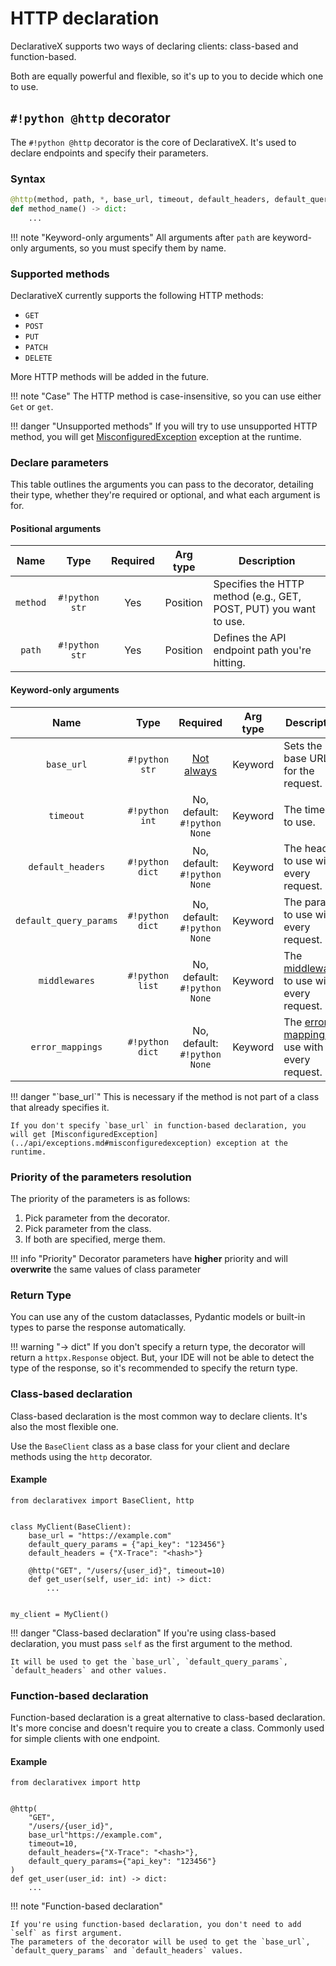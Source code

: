 # HTTP declaration

DeclarativeX supports two ways of declaring clients: class-based and function-based.

Both are equally powerful and flexible, so it's up to you to decide which one to use.

## `#!python @http` decorator

The `#!python @http` decorator is the core of DeclarativeX. It's used to declare endpoints and specify their parameters.

### Syntax

```python
@http(method, path, *, base_url, timeout, default_headers, default_query_params, middlewares)
def method_name() -> dict:
    ...
```

!!! note "Keyword-only arguments"
    All arguments after `path` are keyword-only arguments, so you must specify them by name.


### Supported methods

DeclarativeX currently supports the following HTTP methods:

- `GET`
- `POST`
- `PUT`
- `PATCH`
- `DELETE`

More HTTP methods will be added in the future.

!!! note "Case" 
    The HTTP method is case-insensitive, so you can use either `Get` or `get`.


!!! danger "Unsupported methods"
    If you will try to use unsupported HTTP method, you will get [MisconfiguredException](../api/exceptions.md#misconfiguredexception) exception at the runtime.


### Declare parameters

This table outlines the arguments you can pass to the decorator, detailing their type, 
whether they're required or optional, and what each argument is for.

#### Positional arguments

|           Name           |       Type       |           Required            |    Arg type    | Description                                                       |
|:------------------------:|:----------------:|:-----------------------------:|:--------------:|-------------------------------------------------------------------|
|         `method`         |  `#!python str`  |              Yes              |    Position    | Specifies the HTTP method (e.g., GET, POST, PUT) you want to use. |
|          `path`          |  `#!python str`  |              Yes              |   Position    | Defines the API endpoint path you're hitting.                     |


#### Keyword-only arguments

|           Name           |                      Type                      |              Required               |    Arg type    | Description                                                                      |
|:------------------------:|:----------------------------------------------:|:-----------------------------------:|:--------------:|----------------------------------------------------------------------------------|
|        `base_url`        |                 `#!python str`                 | [Not always](#base_url "See below") |    Keyword     | Sets the base URL for the request.                                               |
|        `timeout`         |                 `#!python int`                 |    No, default: `#!python None`     |    Keyword     | The timeout to use.                                                              |
|    `default_headers`     |                `#!python dict`                 |    No, default: `#!python None`     |    Keyword     | The headers to use with every request.                                           |
|  `default_query_params`  |                `#!python dict`                 |    No, default: `#!python None`     |    Keyword     | The params to use with every request.                                            |
| `middlewares` | `#!python list`  |    No, default: `#!python None`     |    Keyword     | The [middlewares](middlewares.md) to use with every request.       |
| `error_mappings` | `#!python dict`  |    No, default: `#!python None`     |    Keyword     | The [error mappings](error-mappings.md) to use with every request. |

<div id="base_url" markdown>
!!! danger "`base_url`"
    This is necessary if the method is not part of a class that already specifies it.

    If you don't specify `base_url` in function-based declaration, you will get [MisconfiguredException](../api/exceptions.md#misconfiguredexception) exception at the runtime.
</div>

### Priority of the parameters resolution

The priority of the parameters is as follows:

1. Pick parameter from the decorator.
2. Pick parameter from the class.
3. If both are specified, merge them.

!!! info "Priority"
    Decorator parameters have **higher** priority and will __overwrite__ the same values of class parameter


### Return Type

You can use any of the custom dataclasses, Pydantic models or built-in types to parse the response automatically.

!!! warning "-> dict"
    If you don't specify a return type, the decorator will return a `httpx.Response` object.
    But, your IDE will not be able to detect the type of the response, so it's recommended to specify the return type.


### Class-based declaration

Class-based declaration is the most common way to declare clients. It's also the most flexible one.

Use the `BaseClient` class as a base class for your client and declare methods using the `http` decorator.


#### Example

```.python title="my_client.py"
from declarativex import BaseClient, http


class MyClient(BaseClient):
    base_url = "https://example.com"
    default_query_params = {"api_key": "123456"}
    default_headers = {"X-Trace": "<hash>"}

    @http("GET", "/users/{user_id}", timeout=10)
    def get_user(self, user_id: int) -> dict:
        ...


my_client = MyClient()
```

!!! danger "Class-based declaration"
    If you're using class-based declaration, you must pass `self` as the first argument to the method.

    It will be used to get the `base_url`, `default_query_params`, `default_headers` and other values.


### Function-based declaration


Function-based declaration is a great alternative to class-based declaration. It's more concise and doesn't require
you to create a class. Commonly used for simple clients with one endpoint.

#### Example

```.python title="my_client.py"
from declarativex import http


@http(
    "GET", 
    "/users/{user_id}", 
    base_url"https://example.com",
    timeout=10,
    default_headers={"X-Trace": "<hash>"},
    default_query_params={"api_key": "123456"}
)
def get_user(user_id: int) -> dict:
    ...
```

!!! note "Function-based declaration"
    
    If you're using function-based declaration, you don't need to add `self` as first argument.
    The parameters of the decorator will be used to get the `base_url`, `default_query_params` and `default_headers` values.
